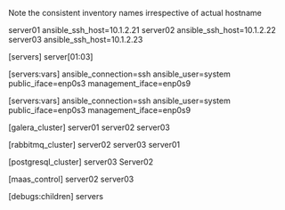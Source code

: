 Note the consistent inventory names irrespective of actual hostname

server01  ansible_ssh_host=10.1.2.21
server02  ansible_ssh_host=10.1.2.22
server03  ansible_ssh_host=10.1.2.23

[servers]
server[01:03]

[servers:vars]
ansible_connection=ssh
ansible_user=system
public_iface=enp0s3
management_iface=enp0s9

[servers:vars]
ansible_connection=ssh
ansible_user=system
public_iface=enp0s3
management_iface=enp0s9

[galera_cluster]
server01
server02
server03

[rabbitmq_cluster]
server02
server03
server01

[postgresql_cluster]
server03
Server02

[maas_control]
server02
server03

[debugs:children]
servers